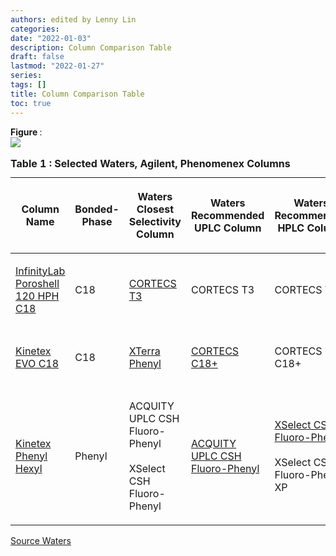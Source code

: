 ```yaml
---
authors: edited by Lenny Lin
categories: 
date: "2022-01-03"
description: Column Comparison Table
draft: false
lastmod: "2022-01-27"
series: 
tags: []
title: Column Comparison Table
toc: true
---
```


<figcaption><b>Figure </b>: </figcaption>
<img src = "/docs/images/"/>



<!--more-->
<table style="width:100%;">
  <caption style="text-align:left", align = "top"><b>Table 1 : Selected Waters, Agilent, Phenomenex Columns</b></caption>
  <colgroup>
  <col style="width: 16%" /><col style="width: 16%" /><col style="width: 16%" /><col style="width: 16%" /><col style="width: 16%" /><col      style="width: 16%" />
  </colgroup>
<thead>
  <tr class="header"><th><p>Column Name</p></th><th><p>Bonded-Phase</p></th><th><p>Waters Closest Selectivity Column</p></th>
    <th><p>Waters Recommended UPLC Column</p></th><th><p>Waters Recommended HPLC Column</p></th><th><p>Waters Recommended Preparative Column</p>
    </th>
  </tr>
</thead>
  <tbody>
    <tr class="odd"><td><p><a href="https://www.agilent.com/search/?Ntt=InfinityLab%20Poroshell%20120%20HPH%20C18">InfinityLab Poroshell 120 HPH C18</a></p></td><td><p>C18</p></td><td><p><a href="https://www.waters.com/nextgen/xg/en/search.html?category=Shop&content_type=columns&keyword=%2A%3A%2A&multiselect=true&page=1&rows=25&sort=most-recent&facet=brand_facet:CORTECS&facet=bondingtechnology_facet:T3&facet=format_facet:Column">CORTECS T3</a></p></td>
      <td><p>CORTECS T3</p></td><td><p>CORTECS T3</p></td><td><p>Atlantis T3 OBD</p></td>
    </tr>
      <tr class="even"><td><p><a href = "https://www.phenomenex.com/Info/Page/2014knxevo">Kinetex EVO C18</a></p></td><td><p>C18</p></td><td><p><a href="https://www.waters.com/nextgen/xg/en/search.html?category=Shop&content_type=columns&keyword=%2A%3A%2A&multiselect=true&page=1&rows=25&sort=most-recent&facet=format_facet:Column&facet=brand_facet:XTerra&facet=chemistry_facet:Phenyl">XTerra Phenyl</a></p></td>
      <td><p><a href="https://www.waters.com/nextgen/xg/en/search.html?category=Shop&content_type=columns&keyword=%2A%3A%2A&multiselect=true&page=1&rows=25&sort=most-recent&facet=brand_facet:CORTECS&facet=chemistry_facet:C18&facet=bondingtechnology_facet:C18%252B&facet=format_facet:Column">CORTECS C18+</a></p></td><td><p>CORTECS C18+</p></td><td><p> XBridge BEH Shield RP18 OBD</p></td>
    </tr>
      <tr class="odd"><td><p><a href = "https://www.phenomenex.com/Kinetex/KinetexOrderNow/phenyl-hexyl">Kinetex Phenyl Hexyl</a></p></td><td><p>Phenyl</p></td><td><p>ACQUITY UPLC CSH Fluoro-Phenyl<br /> 
      <br />
      XSelect CSH Fluoro-Phenyl</p></td>
      <td><p><a href="https://www.waters.com/nextgen/xg/en/search.html?category=Shop&content_type=columns&keyword=%2A%3A%2A&multiselect=true&page=1&rows=25&sort=most-recent&facet=brand_facet:ACQUITY%2520UPLC&facet=chemistry_facet:PFP%252FFluoro-Phenyl&facet=particletechnology_facet:CSH&facet=format_facet:Column">ACQUITY UPLC CSH Fluoro-Phenyl</a></p></td><td><p><a href ="https://www.waters.com/nextgen/xg/en/search.html?category=Shop&content_type=columns&keyword=%2A%3A%2A&multiselect=true&page=1&rows=25&sort=most-recent&facet=brand_facet:XSelect&facet=particletechnology_facet:CSH&facet=chemistry_facet:PFP%252FFluoro-Phenyl&facet=format_facet:Column">XSelect CSH Fluoro-Phenyl</a><br />
      <br />
      XSelect CSH Fluoro-Phenyl XP</p></td><td><p>XBridge BEH Phenyl OBD</p></td>
    </tr>
  </tbody>
</table>


[Source Waters](https://www.waters.com/waters/en_BD/Column-Comparison-Chart-for-UPLC%2C-UHPLC%2C-HPLC/nav.htm?locale=115&cid=135047266#PHE)

